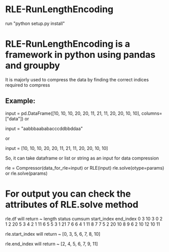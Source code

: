 # RLE-RunLengthEncoding
run "python setup.py install"

# RLE-RunLengthEncoding is a framework in python using pandas and groupby

It is majorly used to compress the data by finding 
the correct indices required to compress

Example:
--------

input = pd.DataFrame([10, 10, 10, 20, 20, 11, 21, 11, 20, 20, 10, 10], columns=["data"])
or

input = "aabbbaababacccddbbddaa"

or

input = [10, 10, 10, 20, 20, 11, 21, 11, 20, 20, 10, 10]

So, it can take dataframe or list or string as an input for data
compression

rle = Compressor(data_for_rle=input) or RLE(input)
rle.solve(otype=params) or rle.solve(params)

# For output you can check the attributes of RLE.solve method

rle.df will return ~
       length  status  cumsum  start_index  end_index
    0       3      10       3            0          2
    1       2      20       5            3          4
    2       1      11       6            5          5
    3       1      21       7            6          6
    4       1      11       8            7          7
    5       2      20      10            8          9
    6       2      10      12           10         11

rle.start_index will return ~
[0, 3, 5, 6, 7, 8, 10]

rle.end_index will return ~
[2, 4, 5, 6, 7, 9, 11]

